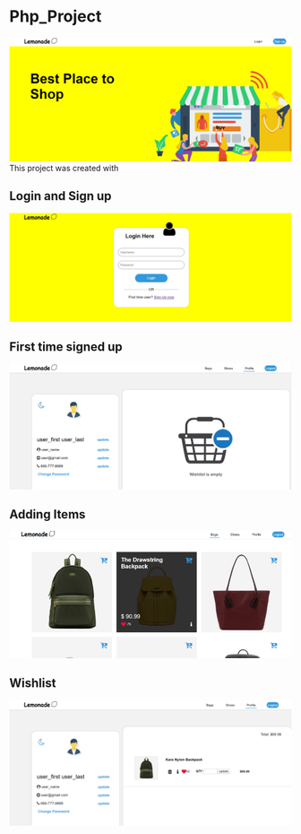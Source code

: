 # Php_Project
![](images/frontPageDemo.png)
This project was created with                  


## Login and Sign up
![](images/loginPageDemo.png)


## First time signed up
![](images/profile1Demo.png)


## Adding Items
![](images/bagsPageDemo.png)


## Wishlist
![](images/profile2Demo.png)



